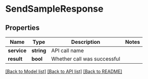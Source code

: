 # SendSampleResponse

## Properties

Name | Type | Description | Notes
------------ | ------------- | ------------- | -------------
**service** | **string** | API call name | 
**result** | **bool** | Whether call was successful | 

[[Back to Model list]](../README.md#documentation-for-models) [[Back to API list]](../README.md#documentation-for-api-endpoints) [[Back to README]](../README.md)
